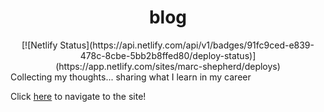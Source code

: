 <h1 align="center">blog</h1>
<div align="center">
[![Netlify Status](https://api.netlify.com/api/v1/badges/91fc9ced-e839-478c-8cbe-5bb2b8ffed80/deploy-status)](https://app.netlify.com/sites/marc-shepherd/deploys)
</div>
Collecting my thoughts... sharing what I learn in my career

Click [here](https://marc-shepherd.netlify.app/) to navigate to the site!